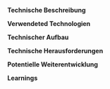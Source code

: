 <b> Technische Beschreibung </b>


<b> Verwendeted Technologien </b>

<b>Technischer Aufbau</b>


<b>Technische Herausforderungen</b>


<b>Potentielle Weiterentwicklung</b>


<b>Learnings</b>
